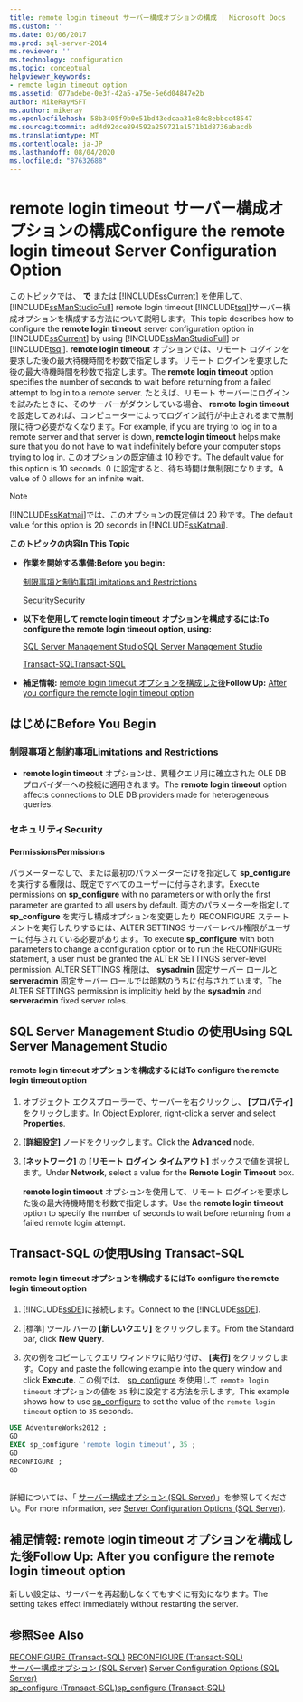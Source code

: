 ```yaml
---
title: remote login timeout サーバー構成オプションの構成 | Microsoft Docs
ms.custom: ''
ms.date: 03/06/2017
ms.prod: sql-server-2014
ms.reviewer: ''
ms.technology: configuration
ms.topic: conceptual
helpviewer_keywords:
- remote login timeout option
ms.assetid: 077adebe-0e3f-42a5-a75e-5e6d04847e2b
author: MikeRayMSFT
ms.author: mikeray
ms.openlocfilehash: 58b3405f9b0e51bd43edcaa31e84c8ebbcc48547
ms.sourcegitcommit: ad4d92dce894592a259721a1571b1d8736abacdb
ms.translationtype: MT
ms.contentlocale: ja-JP
ms.lasthandoff: 08/04/2020
ms.locfileid: "87632688"
---
```

# <a name="configure-the-remote-login-timeout-server-configuration-option"></a><span data-ttu-id="6fb50-102">remote login timeout サーバー構成オプションの構成</span><span class="sxs-lookup"><span data-stu-id="6fb50-102">Configure the remote login timeout Server Configuration Option</span></span>
  <span data-ttu-id="6fb50-103">このトピックでは、 **で** または [!INCLUDE[ssCurrent](../../includes/sscurrent-md.md)] を使用して、 [!INCLUDE[ssManStudioFull](../../includes/ssmanstudiofull-md.md)] remote login timeout [!INCLUDE[tsql](../../includes/tsql-md.md)]サーバー構成オプションを構成する方法について説明します。</span><span class="sxs-lookup"><span data-stu-id="6fb50-103">This topic describes how to configure the **remote login timeout** server configuration option in [!INCLUDE[ssCurrent](../../includes/sscurrent-md.md)] by using [!INCLUDE[ssManStudioFull](../../includes/ssmanstudiofull-md.md)] or [!INCLUDE[tsql](../../includes/tsql-md.md)].</span></span> <span data-ttu-id="6fb50-104">**remote login timeout** オプションでは、リモート ログインを要求した後の最大待機時間を秒数で指定します。リモート ログインを要求した後の最大待機時間を秒数で指定します。</span><span class="sxs-lookup"><span data-stu-id="6fb50-104">The **remote login timeout** option specifies the number of seconds to wait before returning from a failed attempt to log in to a remote server.</span></span> <span data-ttu-id="6fb50-105">たとえば、リモート サーバーにログインを試みたときに、そのサーバーがダウンしている場合、 **remote login timeout** を設定してあれば、コンピューターによってログイン試行が中止されるまで無制限に待つ必要がなくなります。</span><span class="sxs-lookup"><span data-stu-id="6fb50-105">For example, if you are trying to log in to a remote server and that server is down, **remote login timeout** helps make sure that you do not have to wait indefinitely before your computer stops trying to log in.</span></span> <span data-ttu-id="6fb50-106">このオプションの既定値は 10 秒です。</span><span class="sxs-lookup"><span data-stu-id="6fb50-106">The default value for this option is 10 seconds.</span></span> <span data-ttu-id="6fb50-107">0 に設定すると、待ち時間は無制限になります。</span><span class="sxs-lookup"><span data-stu-id="6fb50-107">A value of 0 allows for an infinite wait.</span></span>  
  
> [!NOTE]  
>  <span data-ttu-id="6fb50-108">[!INCLUDE[ssKatmai](../../includes/sskatmai-md.md)]では、このオプションの既定値は 20 秒です。</span><span class="sxs-lookup"><span data-stu-id="6fb50-108">The default value for this option is 20 seconds in [!INCLUDE[ssKatmai](../../includes/sskatmai-md.md)].</span></span>  
  
 <span data-ttu-id="6fb50-109">**このトピックの内容**</span><span class="sxs-lookup"><span data-stu-id="6fb50-109">**In This Topic**</span></span>  
  
-   <span data-ttu-id="6fb50-110">**作業を開始する準備:**</span><span class="sxs-lookup"><span data-stu-id="6fb50-110">**Before you begin:**</span></span>  
  
     [<span data-ttu-id="6fb50-111">制限事項と制約事項</span><span class="sxs-lookup"><span data-stu-id="6fb50-111">Limitations and Restrictions</span></span>](#Restrictions)  
  
     [<span data-ttu-id="6fb50-112">Security</span><span class="sxs-lookup"><span data-stu-id="6fb50-112">Security</span></span>](#Security)  
  
-   <span data-ttu-id="6fb50-113">**以下を使用して remote login timeout オプションを構成するには:**</span><span class="sxs-lookup"><span data-stu-id="6fb50-113">**To configure the remote login timeout option, using:**</span></span>  
  
     [<span data-ttu-id="6fb50-114">SQL Server Management Studio</span><span class="sxs-lookup"><span data-stu-id="6fb50-114">SQL Server Management Studio</span></span>](#SSMSProcedure)  
  
     [<span data-ttu-id="6fb50-115">Transact-SQL</span><span class="sxs-lookup"><span data-stu-id="6fb50-115">Transact-SQL</span></span>](#TsqlProcedure)  
  
-   <span data-ttu-id="6fb50-116">**補足情報:** [remote login timeout オプションを構成した後](#FollowUp)</span><span class="sxs-lookup"><span data-stu-id="6fb50-116">**Follow Up:**  [After you configure the remote login timeout option](#FollowUp)</span></span>  
  
##  <a name="before-you-begin"></a><a name="BeforeYouBegin"></a> <span data-ttu-id="6fb50-117">はじめに</span><span class="sxs-lookup"><span data-stu-id="6fb50-117">Before You Begin</span></span>  
  
###  <a name="limitations-and-restrictions"></a><a name="Restrictions"></a> <span data-ttu-id="6fb50-118">制限事項と制約事項</span><span class="sxs-lookup"><span data-stu-id="6fb50-118">Limitations and Restrictions</span></span>  
  
-   <span data-ttu-id="6fb50-119">**remote login timeout** オプションは、異種クエリ用に確立された OLE DB プロバイダーへの接続に適用されます。</span><span class="sxs-lookup"><span data-stu-id="6fb50-119">The **remote login timeout** option affects connections to OLE DB providers made for heterogeneous queries.</span></span>  
  
###  <a name="security"></a><a name="Security"></a> <span data-ttu-id="6fb50-120">セキュリティ</span><span class="sxs-lookup"><span data-stu-id="6fb50-120">Security</span></span>  
  
####  <a name="permissions"></a><a name="Permissions"></a> <span data-ttu-id="6fb50-121">Permissions</span><span class="sxs-lookup"><span data-stu-id="6fb50-121">Permissions</span></span>  
 <span data-ttu-id="6fb50-122">パラメーターなしで、または最初のパラメーターだけを指定して **sp_configure** を実行する権限は、既定ですべてのユーザーに付与されます。</span><span class="sxs-lookup"><span data-stu-id="6fb50-122">Execute permissions on **sp_configure** with no parameters or with only the first parameter are granted to all users by default.</span></span> <span data-ttu-id="6fb50-123">両方のパラメーターを指定して **sp_configure** を実行し構成オプションを変更したり RECONFIGURE ステートメントを実行したりするには、ALTER SETTINGS サーバーレベル権限がユーザーに付与されている必要があります。</span><span class="sxs-lookup"><span data-stu-id="6fb50-123">To execute **sp_configure** with both parameters to change a configuration option or to run the RECONFIGURE statement, a user must be granted the ALTER SETTINGS server-level permission.</span></span> <span data-ttu-id="6fb50-124">ALTER SETTINGS 権限は、 **sysadmin** 固定サーバー ロールと **serveradmin** 固定サーバー ロールでは暗黙のうちに付与されています。</span><span class="sxs-lookup"><span data-stu-id="6fb50-124">The ALTER SETTINGS permission is implicitly held by the **sysadmin** and **serveradmin** fixed server roles.</span></span>  
  
##  <a name="using-sql-server-management-studio"></a><a name="SSMSProcedure"></a> <span data-ttu-id="6fb50-125">SQL Server Management Studio の使用</span><span class="sxs-lookup"><span data-stu-id="6fb50-125">Using SQL Server Management Studio</span></span>  
  
#### <a name="to-configure-the-remote-login-timeout-option"></a><span data-ttu-id="6fb50-126">remote login timeout オプションを構成するには</span><span class="sxs-lookup"><span data-stu-id="6fb50-126">To configure the remote login timeout option</span></span>  
  
1.  <span data-ttu-id="6fb50-127">オブジェクト エクスプローラーで、サーバーを右クリックし、 **[プロパティ]** をクリックします。</span><span class="sxs-lookup"><span data-stu-id="6fb50-127">In Object Explorer, right-click a server and select **Properties**.</span></span>  
  
2.  <span data-ttu-id="6fb50-128">**[詳細設定]** ノードをクリックします。</span><span class="sxs-lookup"><span data-stu-id="6fb50-128">Click the **Advanced** node.</span></span>  
  
3.  <span data-ttu-id="6fb50-129">**[ネットワーク]** の **[リモート ログイン タイムアウト]** ボックスで値を選択します。</span><span class="sxs-lookup"><span data-stu-id="6fb50-129">Under **Network**, select a value for the **Remote Login Timeout** box.</span></span>  
  
     <span data-ttu-id="6fb50-130">**remote login timeout** オプションを使用して、リモート ログインを要求した後の最大待機時間を秒数で指定します。</span><span class="sxs-lookup"><span data-stu-id="6fb50-130">Use the **remote login timeout** option to specify the number of seconds to wait before returning from a failed remote login attempt.</span></span>  
  
##  <a name="using-transact-sql"></a><a name="TsqlProcedure"></a> <span data-ttu-id="6fb50-131">Transact-SQL の使用</span><span class="sxs-lookup"><span data-stu-id="6fb50-131">Using Transact-SQL</span></span>  
  
#### <a name="to-configure-the-remote-login-timeout-option"></a><span data-ttu-id="6fb50-132">remote login timeout オプションを構成するには</span><span class="sxs-lookup"><span data-stu-id="6fb50-132">To configure the remote login timeout option</span></span>  
  
1.  <span data-ttu-id="6fb50-133">[!INCLUDE[ssDE](../../includes/ssde-md.md)]に接続します。</span><span class="sxs-lookup"><span data-stu-id="6fb50-133">Connect to the [!INCLUDE[ssDE](../../includes/ssde-md.md)].</span></span>  
  
2.  <span data-ttu-id="6fb50-134">[標準] ツール バーの **[新しいクエリ]** をクリックします。</span><span class="sxs-lookup"><span data-stu-id="6fb50-134">From the Standard bar, click **New Query**.</span></span>  
  
3.  <span data-ttu-id="6fb50-135">次の例をコピーしてクエリ ウィンドウに貼り付け、 **[実行]** をクリックします。</span><span class="sxs-lookup"><span data-stu-id="6fb50-135">Copy and paste the following example into the query window and click **Execute**.</span></span> <span data-ttu-id="6fb50-136">この例では、 [sp_configure](/sql/relational-databases/system-stored-procedures/sp-configure-transact-sql) を使用して `remote login timeout` オプションの値を `35` 秒に設定する方法を示します。</span><span class="sxs-lookup"><span data-stu-id="6fb50-136">This example shows how to use [sp_configure](/sql/relational-databases/system-stored-procedures/sp-configure-transact-sql) to set the value of the `remote login timeout` option to `35` seconds.</span></span>  
  
```sql  
USE AdventureWorks2012 ;  
GO  
EXEC sp_configure 'remote login timeout', 35 ;  
GO  
RECONFIGURE ;  
GO  
  
```  
  
 <span data-ttu-id="6fb50-137">詳細については、「 [サーバー構成オプション &#40;SQL Server&#41;](server-configuration-options-sql-server.md)」を参照してください。</span><span class="sxs-lookup"><span data-stu-id="6fb50-137">For more information, see [Server Configuration Options &#40;SQL Server&#41;](server-configuration-options-sql-server.md).</span></span>  
  
##  <a name="follow-up-after-you-configure-the-remote-login-timeout-option"></a><a name="FollowUp"></a><span data-ttu-id="6fb50-138">補足情報: remote login timeout オプションを構成した後</span><span class="sxs-lookup"><span data-stu-id="6fb50-138">Follow Up: After you configure the remote login timeout option</span></span>  
 <span data-ttu-id="6fb50-139">新しい設定は、サーバーを再起動しなくてもすぐに有効になります。</span><span class="sxs-lookup"><span data-stu-id="6fb50-139">The setting takes effect immediately without restarting the server.</span></span>  
  
## <a name="see-also"></a><span data-ttu-id="6fb50-140">参照</span><span class="sxs-lookup"><span data-stu-id="6fb50-140">See Also</span></span>  
 <span data-ttu-id="6fb50-141">[RECONFIGURE &#40;Transact-SQL&#41;](/sql/t-sql/language-elements/reconfigure-transact-sql) </span><span class="sxs-lookup"><span data-stu-id="6fb50-141">[RECONFIGURE &#40;Transact-SQL&#41;](/sql/t-sql/language-elements/reconfigure-transact-sql) </span></span>  
 <span data-ttu-id="6fb50-142">[サーバー構成オプション &#40;SQL Server&#41;](server-configuration-options-sql-server.md) </span><span class="sxs-lookup"><span data-stu-id="6fb50-142">[Server Configuration Options &#40;SQL Server&#41;](server-configuration-options-sql-server.md) </span></span>  
 [<span data-ttu-id="6fb50-143">sp_configure &#40;Transact-SQL&#41;</span><span class="sxs-lookup"><span data-stu-id="6fb50-143">sp_configure &#40;Transact-SQL&#41;</span></span>](/sql/relational-databases/system-stored-procedures/sp-configure-transact-sql)  
  
  

